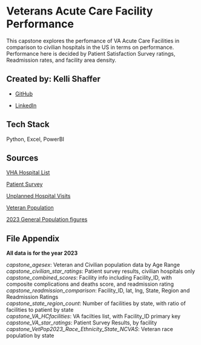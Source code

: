 
# Veterans Acute Care Facility Performance

This capstone explores the perfomance of VA Acute Care Facilities in comparison to civilian hospitals in the US in terms on performance. Performance here is decided by Patient Satisfaction Survey ratings, Readmission rates, and facility area density. 


## Created by: Kelli Shaffer

- [GitHub](https://www.github.com/kshaffer93)

- [LinkedIn](https://www.linkedin.com/in/kellishaffer/)


## Tech Stack

Python, Excel, PowerBI




## Sources

[VHA Hospital List](https://data.cms.gov/provider-data/dataset/uyx4-5s7f)

[Patient Survey](https://data.cms.gov/provider-data/dataset/dgck-syfz/)

[Unplanned Hospital Visits](https://data.cms.gov/provider-data/dataset/632h-zaca)

[Veteran Population](https://www.va.gov/vetdata/veteran_population.asp)

[2023 General Population figures](https://www.census.gov/topics/population/age-and-sex/data/tables.html?text-list-2dfe1f367b%3Atab=2023)



## File Appendix
**All data is for the year 2023**

*capstone_agesex*: Veteran and Civilian population data by Age Range\
*capstone_civilian_star_ratings*: Patient survey results, civilian hospitals only\
*capstone_combined_scores*: Facility info including Facility_ID, with composite complications and deaths score, and readmission rating\
*capstone_readmission_comparison*: Facility_ID, lat, lng, State, Region and Readmission Ratings\
*capstone_state_region_count*: Number of facilities by state, with ratio of facilities to patient by state\
*capstone_VA_HCfacilities*: VA facilties list, with Facility_ID primary key\
*capstone_VA_star_ratings*: Patient Survey Results, by facility\
*capstone_VetPop2023_Race_Ethnicity_State_NCVAS*: Veteran race population by state
